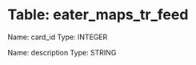 Table: eater_maps_tr_feed
=========================

Name: card_id
Type: INTEGER

Name: description
Type: STRING

